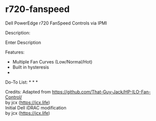 # r720-fanspeed
Dell PowerEdge r720 FanSpeed Controls via IPMI

Description:

Enter Description

Features:
* Multiple Fan Curves (Low/Normal/Hot)
* Built in hysteresis
* 

Do-To List:
* 
* 
* 

Credits:
Adapted from https://github.com/That-Guy-Jack/HP-ILO-Fan-Control/<br>
by jcx (https://jcx.life)<br>
Initial Dell iDRAC modification<br>
by jcx (https://jcx.life)<br>